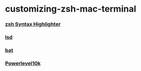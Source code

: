 # customizing-zsh-mac-terminal

### <a href="https://github.com/zsh-users/zsh-syntax-highlighting">zsh Syntax Highlighter</a>
### <a href="https://github.com/Peltoche/lsd">lsd</a>
### <a href="https://github.com/sharkdp/bat">bat</a>
### <a href="https://github.com/romkatv/powerlevel10k">Powerlevel10k</a>
